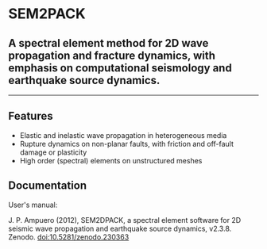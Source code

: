 # SEM2PACK

## A spectral element method for 2D wave propagation and fracture dynamics, with emphasis on computational seismology and earthquake source dynamics.

--------------------------------
## Features

  * Elastic and inelastic wave propagation in heterogeneous media
  * Rupture dynamics on non-planar faults, with friction and off-fault damage or plasticity
  * High order (spectral) elements on unstructured meshes

## Documentation

User's manual:

J. P. Ampuero (2012), SEM2DPACK, a spectral element software for 2D seismic wave propagation and earthquake source dynamics, v2.3.8. Zenodo. [doi:10.5281/zenodo.230363](https://doi.org/10.5281/zenodo.230363)
